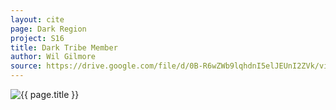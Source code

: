 ```yaml
---
layout: cite
page: Dark Region
project: S16
title: Dark Tribe Member
author: Wil Gilmore
source: https://drive.google.com/file/d/0B-R6wZWb9lqhdnI5elJEUnI2ZVk/view?usp=sharing
---
```

![{{ page.title }}](/projects/S16/regions/dark/darktribemember.jpg)
